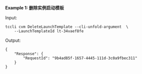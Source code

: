 **Example 1: 删除实例启动模板**



Input: 

```
tccli cvm DeleteLaunchTemplate --cli-unfold-argument  \
    --LaunchTemplateId lt-34vaef8fe
```

Output: 
```
{
    "Response": {
        "RequestId": "9b4ad85f-1657-4445-111d-3c0a9fbec311"
    }
}
```

